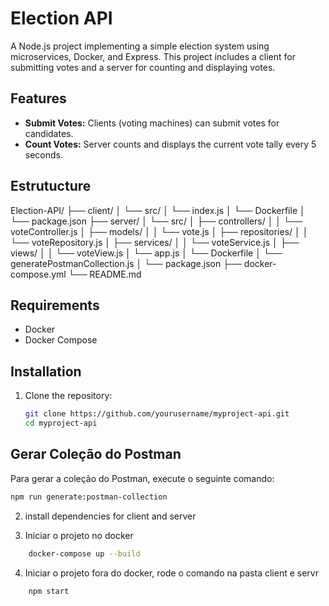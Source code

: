 # Election API

A Node.js project implementing a simple election system using microservices, Docker, and Express. This project includes a client for submitting votes and a server for counting and displaying votes.

## Features

- **Submit Votes:** Clients (voting machines) can submit votes for candidates.
- **Count Votes:** Server counts and displays the current vote tally every 5 seconds.

## Estrutucture

Election-API/
├── client/
│ └── src/
│ └── index.js
│ └── Dockerfile
│ └── package.json
├── server/
│ └── src/
│ ├── controllers/
│ │ └── voteController.js
│ ├── models/
│ │ └── vote.js
│ ├── repositories/
│ │ └── voteRepository.js
│ ├── services/
│ │ └── voteService.js
│ ├── views/
│ │ └── voteView.js
│ └── app.js
│ └── Dockerfile
│ └── generatePostmanCollection.js
│ └── package.json
├── docker-compose.yml
└── README.md

## Requirements

- Docker
- Docker Compose

## Installation

1. Clone the repository:
   ```sh
   git clone https://github.com/yourusername/myproject-api.git
   cd myproject-api
   ```

## Gerar Coleção do Postman

Para gerar a coleção do Postman, execute o seguinte comando:

```sh
npm run generate:postman-collection
```

2. install dependencies for client and server

3. Iniciar o projeto no docker

```sh
    docker-compose up --build
```

4. Iniciar o projeto fora do docker, rode o comando na pasta client e servr

```sh
    npm start
```
